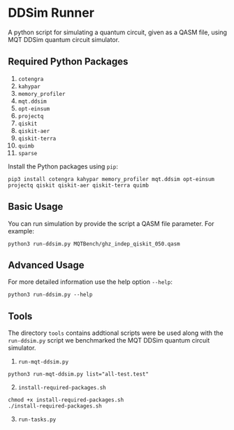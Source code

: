 # DDSim Runner

A python script for simulating a quantum circuit, given as a QASM file, using MQT DDSim quantum circuit simulator.

## Required Python Packages 
1. `cotengra`
1. `kahypar`
1. `memory_profiler`
1. `mqt.ddsim`
1. `opt-einsum`
1. `projectq`
1. `qiskit`
1. `qiskit-aer`
1. `qiskit-terra`
1. `quimb`
1. `sparse`

Install the Python packages using `pip`:

```
pip3 install cotengra kahypar memory_profiler mqt.ddsim opt-einsum projectq qiskit qiskit-aer qiskit-terra quimb
```

## Basic Usage

You can run simulation by provide the script a QASM file parameter. For example:

```
python3 run-ddsim.py MQTBench/ghz_indep_qiskit_050.qasm 
```

## Advanced Usage

For more detailed information use the help option `--help`:

```
python3 run-ddsim.py --help
```

## Tools

The directory `tools` contains addtional scripts were be used along with the `run-ddsim.py` script we benchmarked the MQT DDSim quantum circuit simulator.

1. `run-mqt-ddsim.py`

```
python3 run-mqt-ddsim.py list="all-test.test"
```

2. `install-required-packages.sh`

```
chmod +x install-required-packages.sh
./install-required-packages.sh
```

3. `run-tasks.py` 
